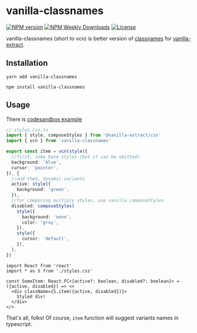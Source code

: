 # vanilla-classnames
[![NPM version](https://badgen.net/npm/v/vanilla-classnames)](https://www.npmjs.com/package/vanilla-classnames)
[![NPM Weekly Downloads](https://badgen.net/npm/dw/vanilla-classnames)](https://www.npmjs.com/package/vanilla-classnames)
[![License](https://badgen.net/npm/license/vanilla-classnames)](https://www.npmjs.com/package/vanilla-classnames)

vanilla-classnames (short to vcn) is better version
of [classnames](https://github.com/JedWatson/classnames) 
for [vanilla-extract](https://github.com/seek-oss/vanilla-extract).

## Installation
```
yarn add vanilla-classnames

npm install vanilla-classnames
```

## Usage 
There is [codesandbox example](https://codesandbox.io/s/vanilla-classnames-example-1rfv8)

```ts
// styles.css.ts
import { style, composeStyles } from '@vanilla-extract/css'
import { vcn } from 'vanilla-classnames'

export const item = vcn(style({
  //first, some base styles (but it can be omitted)
  background: 'blue',
  cursor: 'pointer',
}), {
  //and then, dynamic variants
  active: style({
    background: 'green',
  }),
  //for composing multiply styles, use vanilla composeStyles
  disabled: composeStyles(
    style({
      background: 'none',
      color: 'gray',
    }), 
    style({
      cursor: 'default',
    }),
  ),
})
```

```tsx
import React from 'react'
import * as S from './styles.css'

const SomeItem: React.FC<{active?: boolean, disabled?: boolean}> = ({active, disabled}) => <>
  <div className={S.item({active, disabled})}>
    Styled div!
  </div>
</>
```

That's all, folks!
Of course, `item` function will suggest variants names in typescript.
